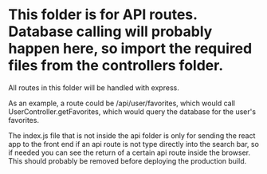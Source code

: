 # This folder is for API routes. Database calling will probably happen here, so import the required files from the controllers folder.

All routes in this folder will be handled with express.

As an example, a route could be /api/user/favorites, which would call UserController.getFavorites, which would query the database for the user's favorites.

The index.js file that is not inside the api folder is only for sending the react app to the front end if an api route is not type directly into the search bar, so if needed you can see the return of a certain api route inside the browser. This should probably be removed before deploying the production build.